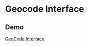 # Geocode Interface

## Demo
<a href="https://webdevctoms.github.io/geocodeInterface/" target="_blank">GeoCode Interface</a>
